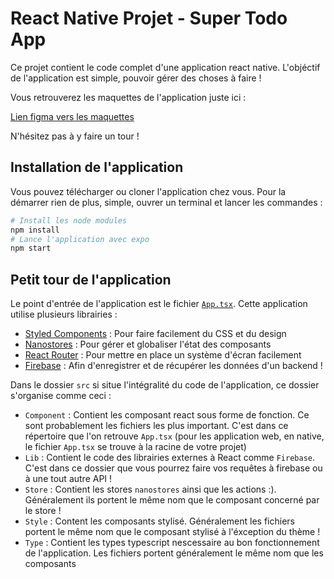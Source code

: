 # React Native Projet - Super Todo App

Ce projet contient le code complet d'une application react native. L'objéctif de l'application est simple, pouvoir gérer des choses à faire !

Vous retrouverez les maquettes de l'application juste ici :

[Lien figma vers les maquettes](https://www.figma.com/file/bwQ0R9kNPCcCVPqpaySbpE/Todo-App?node-id=0%3A1&t=iupgnDJhSoX7mESw-1)

N'hésitez pas à y faire un tour !

## Installation de l'application

Vous pouvez télécharger ou cloner l'application chez vous. Pour la démarrer rien de plus, simple, ouvrer un terminal et lancer les commandes :

```bash
# Install les node modules
npm install
# Lance l'application avec expo
npm start
```

## Petit tour de l'application

Le point d'entrée de l'application est le fichier [`App.tsx`](./App.tsx). Cette application utilise plusieurs librairies :

- [Styled Components](https://styled-components.com/) : Pour faire facilement du CSS et du design
- [Nanostores](https://github.com/nanostores/nanostores) : Pour gérer et globaliser l'état des composants
- [React Router](https://reactrouter.com/en/main/start/tutorial) : Pour mettre en place un système d'écran facilement
- [Firebase](https://firebase.google.com/) : Afin d'enregistrer et de récupérer les données d'un backend !

Dans le dossier `src` si situe l'intégralité du code de l'application, ce dossier s'organise comme ceci :

- `Component` : Contient les composant react sous forme de fonction. Ce sont probablement les fichiers les plus important. C'est dans ce répertoire que l'on retrouve `App.tsx` (pour les application web, en native, le fichier `App.tsx` se trouve à la racine de votre projet)
- `Lib` : Contient le code des librairies externes à React comme `Firebase`. C'est dans ce dossier que vous pourrez faire vos requêtes à firebase ou à une tout autre API !
- `Store` : Contient les stores `nanostores` ainsi que les actions :). Généralement ils portent le même nom que le composant concerné par le store !
- `Style` : Content les composants stylisé. Généralement les fichiers portent le même nom que le composant stylisé à l'éxception du thème !
- `Type` : Contient les types typescript nescessaire au bon fonctionnement de l'application. Les fichiers portent généralement le même nom que les composants
